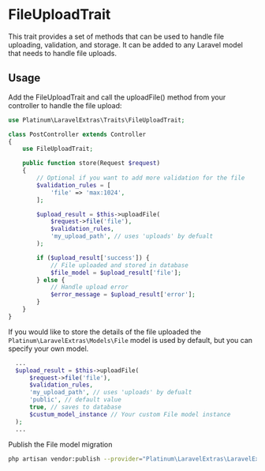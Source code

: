 # FileUploadTrait

This trait provides a set of methods that can be used to handle file uploading, validation, and storage. It can be added to any Laravel model that needs to handle file uploads.

## Usage
Add the FileUploadTrait and call the uploadFile() method from your controller to handle the file upload:
```php
use Platinum\LaravelExtras\Traits\FileUploadTrait;

class PostController extends Controller
{
    use FileUploadTrait;

    public function store(Request $request)
    {
        // Optional if you want to add more validation for the file
        $validation_rules = [
            'file' => 'max:1024',
        ];

        $upload_result = $this->uploadFile(
            $request->file('file'),
            $validation_rules,
            'my_upload_path', // uses 'uploads' by defualt
        );

        if ($upload_result['success']) {
            // File uploaded and stored in database
            $file_model = $upload_result['file'];
        } else {
            // Handle upload error
            $error_message = $upload_result['error'];
        }
    }
}
```

If you would like to store the details of the file uploaded the `Platinum\LaravelExtras\Models\File` model is used by default, but you can specify your own model.

```php
  ...
  $upload_result = $this->uploadFile(
      $request->file('file'),
      $validation_rules,
      'my_upload_path', // uses 'uploads' by defualt
      'public', // default value
      true, // saves to database
      $custum_model_instance // Your custom File model instance
  );
  ...
```

Publish the File model migration
```bash
php artisan vendor:publish --provider="Platinum\LaravelExtras\LaravelExtrasServiceProvider" --tag="migrations"
```
